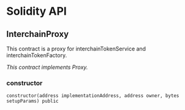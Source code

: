 # Solidity API

## InterchainProxy

This contract is a proxy for interchainTokenService and interchainTokenFactory.

_This contract implements Proxy._

### constructor

```solidity
constructor(address implementationAddress, address owner, bytes setupParams) public
```

